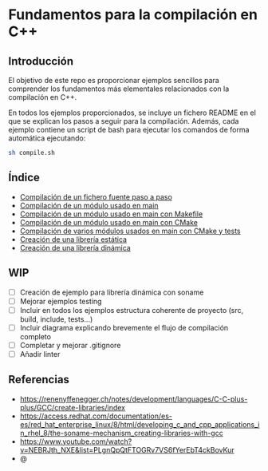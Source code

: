 # Fundamentos para la compilación en C++

## Introducción

El objetivo de este repo es proporcionar ejemplos sencillos para comprender los fundamentos más elementales relacionados con la compilación en C++.

En todos los ejemplos proporcionados, se incluye un fichero README en el que se explican los pasos a seguir para la compilación. Además, cada ejemplo contiene un script de bash para ejecutar los comandos de forma automática ejecutando:

```bash
sh compile.sh
```

## Índice

- [Compilación de un fichero fuente paso a paso](/basic-cpp-compilation/compilacion_pasos/README.md)
- [Compilación de un módulo usado en main](/basic-cpp-compilation/compilacion_modulo/README.md)
- [Compilación de un módulo usado en main con Makefile](/basic-cpp-compilation/compilacion_modulo_makefile/README.md)
- [Compilación de un módulo usado en main con CMake](/basic-cpp-compilation/compilacion_modulo_cmake/README.md)
- [Compilación de varios módulos usados en main con CMake y tests](/basic-cpp-compilation/modulos_cmake_testing/README.md)
- [Creación de una librería estática](/basic-cpp-compilation/lib_estatica/README.md)
- [Creación de una librería dinámica](/basic-cpp-compilation/lib_dinamica/README.md)

## WIP
- [ ] Creación de ejemplo para librería dinámica con soname
- [ ] Mejorar ejemplos testing
- [ ] Incluir en todos los ejemplos estructura coherente de proyecto (src, build, include, tests...)
- [ ] Incluir diagrama explicando brevemente el flujo de compilación completo
- [ ] Completar y mejorar .gitignore
- [ ] Añadir linter
## Referencias

- https://renenyffenegger.ch/notes/development/languages/C-C-plus-plus/GCC/create-libraries/index
- https://access.redhat.com/documentation/es-es/red_hat_enterprise_linux/8/html/developing_c_and_cpp_applications_in_rhel_8/the-soname-mechanism_creating-libraries-with-gcc
- https://www.youtube.com/watch?v=NEBRJth_NXE&list=PLgnQpQtFTOGRv7VS6fYerEbT4ckBovKur
- @
